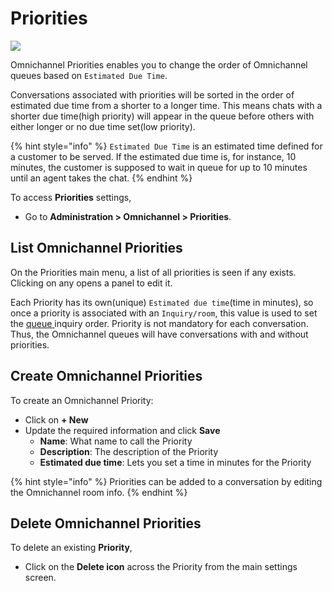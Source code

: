 # Priorities

![](<../../.gitbook/assets/2021-06-10\_22-31-38 (3) (3) (3) (3) (3) (3) (3) (3) (3) (2) (3) (1) (1) (1) (1) (1) (1) (1) (11) (1) (18).jpg>)

Omnichannel Priorities enables you to change the order of Omnichannel queues based on `Estimated Due Time`.

Conversations associated with priorities will be sorted in the order of estimated due time from a shorter to a longer time. This means chats with a shorter due time(high priority) will appear in the queue before others with either longer or no due time set(low priority).

{% hint style="info" %}
`Estimated Due Time` is an estimated time defined for a customer to be served. If the estimated due time is, for instance, 10 minutes, the customer is supposed to wait in queue for up to 10 minutes until an agent takes the chat.
{% endhint %}

To access **Priorities** settings,

* Go to **Administration > Omnichannel > Priorities**.

## List Omnichannel Priorities

On the Priorities main menu, a list of all priorities is seen if any exists. Clicking on any opens a panel to edit it.

Each Priority has its own(unique) `Estimated due time`(time in minutes), so once a priority is associated with an `Inquiry/room`, this value is used to set the [queue ](../omnichannel-agents-guides/omnichannel-queue.md)inquiry order. Priority is not mandatory for each conversation. Thus, the Omnichannel queues will have conversations with and without priorities.

## Create Omnichannel Priorities

To create an Omnichannel Priority:

* Click on **+ New**
* Update the required information and click **Save**
  * **Name**: What name to call the Priority
  * **Description**: The description of the Priority
  * **Estimated due time**: Lets you set a time in minutes for the Priority

{% hint style="info" %}
Priorities can be added to a conversation by editing the Omnichannel room info.
{% endhint %}

## Delete Omnichannel Priorities

To delete an existing **Priority**,&#x20;

* Click on the **Delete icon** across the Priority from the main settings screen.
